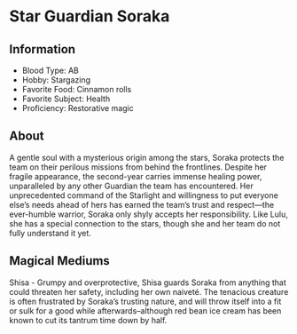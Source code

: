 # Star Guardian Soraka

## Information
- Blood Type: AB
- Hobby: Stargazing
- Favorite Food: Cinnamon rolls
- Favorite Subject: Health
- Proficiency: Restorative magic

## About
A gentle soul with a mysterious origin among the stars, Soraka protects the 
team on their perilous missions from behind the frontlines. Despite her fragile 
appearance, the second-year carries immense healing power, unparalleled by any 
other Guardian the team has encountered. Her unprecedented command of the 
Starlight and willingness to put everyone else’s needs ahead of hers has earned 
the team’s trust and respect—the ever-humble warrior, Soraka only shyly accepts 
her responsibility. Like Lulu, she has a special connection to the stars, 
though she and her team do not fully understand it yet.

## Magical Mediums
Shisa - Grumpy and overprotective, Shisa guards Soraka from anything that could 
threaten her safety, including her own naiveté. The tenacious creature is often 
frustrated by Soraka’s trusting nature, and will throw itself into a fit or 
sulk for a good while afterwards–although red bean ice cream has been known to 
cut its tantrum time down by half.
